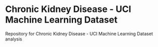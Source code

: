 # Chronic Kidney Disease - UCI Machine Learning Dataset
Repository for Chronic Kidney Disease - UCI Machine Learning Dataset analysis
